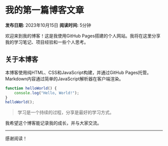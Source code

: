 # 我的第一篇博客文章

**发布日期:** 2023年10月15日
**阅读时间:** 5分钟

欢迎来到我的博客！这是我使用GitHub Pages搭建的个人网站。我将在这里分享我的学习笔记、项目经验和一些个人思考。

## 关于本博客

本博客使用纯HTML、CSS和JavaScript构建，并通过GitHub Pages托管。Markdown内容通过简单的JavaScript解析器在客户端渲染。

```javascript
function helloWorld() {
    console.log("Hello, World!");
}
helloWorld();
```

> 学习是一个持续的过程，分享是最好的学习方式。

我希望这个博客能记录我的成长，并与大家交流。

--- 

感谢阅读！
